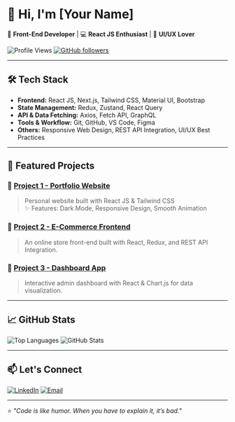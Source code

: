 # 👋 Hi, I'm [Your Name]

🚀 **Front-End Developer** | 💻 **React JS Enthusiast** | 🎨 **UI/UX Lover**

![Profile Views](https://komarev.com/ghpvc/?username=YourUsername&label=Profile%20Views&color=0e75b6&style=flat)
[![GitHub followers](https://img.shields.io/github/followers/YourUsername?label=Follow&style=social)](https://github.com/YourUsername)

---

## 🛠 Tech Stack
- **Frontend:** React JS, Next.js, Tailwind CSS, Material UI, Bootstrap
- **State Management:** Redux, Zustand, React Query
- **API & Data Fetching:** Axios, Fetch API, GraphQL
- **Tools & Workflow:** Git, GitHub, VS Code, Figma
- **Others:** Responsive Web Design, REST API Integration, UI/UX Best Practices

---

## 📌 Featured Projects

### 🔹 [Project 1 - Portfolio Website](https://your-portfolio-link.com)
> Personal website built with React JS & Tailwind CSS  
> ✨ Features: Dark Mode, Responsive Design, Smooth Animation

### 🔹 [Project 2 - E-Commerce Frontend](https://github.com/YourUsername/ecommerce-frontend)
> An online store front-end built with React, Redux, and REST API Integration.

### 🔹 [Project 3 - Dashboard App](https://github.com/YourUsername/dashboard-app)
> Interactive admin dashboard with React & Chart.js for data visualization.

---

## 📈 GitHub Stats
![Top Languages](https://github-readme-stats.vercel.app/api/top-langs/?username=YourUsername&layout=compact&theme=tokyonight)
![GitHub Stats](https://github-readme-stats.vercel.app/api?username=YourUsername&show_icons=true&theme=tokyonight)

---

## 📫 Let's Connect
[![LinkedIn](https://img.shields.io/badge/LinkedIn-YourName-blue?logo=linkedin)](https://linkedin.com/in/YourLinkedIn)
[![Email](https://img.shields.io/badge/Email-YourEmail-red?logo=gmail)](mailto:YourEmail)

---

⭐️ *"Code is like humor. When you have to explain it, it’s bad."*
